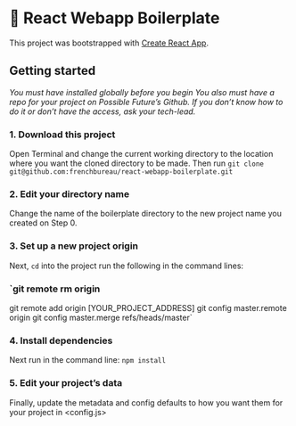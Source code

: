 
# 🍲 React Webapp Boilerplate

This project was bootstrapped with [Create React App](https://github.com/facebook/create-react-app).

## Getting started
_You must have <npm/> installed globally before you begin_
_You also must have a repo for your project on Possible Future’s Github._
_If you don’t know how to do it or don’t have the access, ask your tech-lead._

### 1. Download this project
Open Terminal and change the current working directory to the location where you want the cloned directory to be made.
Then run
`git clone git@github.com:frenchbureau/react-webapp-boilerplate.git`

### 2. Edit your directory name
Change the name of the boilerplate directory to the new project name you created on Step 0.

### 3. Set up a new project origin
Next, `cd` into the project run the following in the command lines:
### `git remote rm origin
git remote add origin [YOUR_PROJECT_ADDRESS]
git config master.remote origin
git config master.merge refs/heads/master`

### 4. Install dependencies
Next run in the command line:
`npm install`

### 5. Edit your project’s data
Finally, update the metadata and config defaults to how you want them for your project in <config.js>

